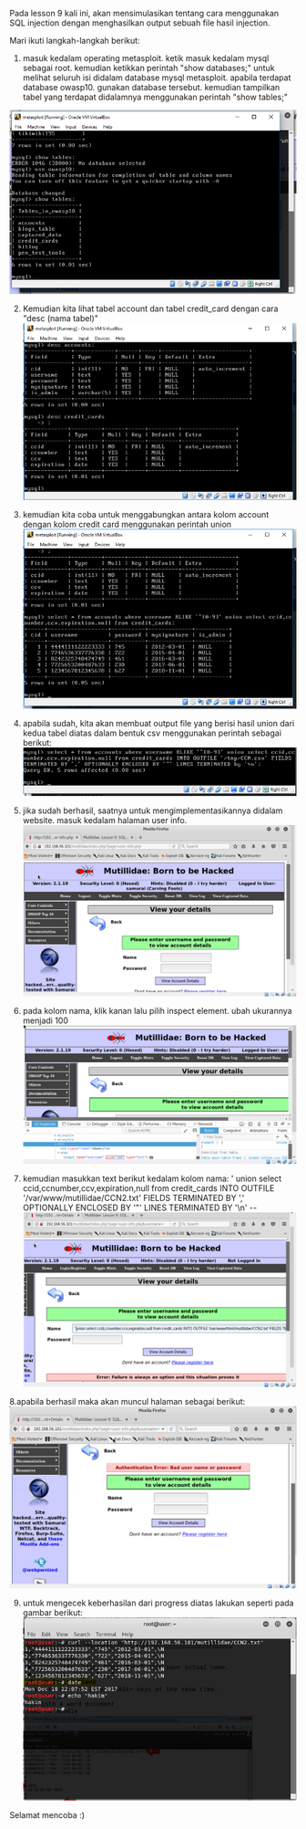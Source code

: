 Pada lesson 9 kali ini, akan mensimulasikan tentang cara menggunakan SQL injection dengan menghasilkan output sebuah file hasil injection.

Mari ikuti langkah-langkah berikut:


1. masuk kedalam operating metasploit. ketik masuk kedalam mysql sebagai root. kemudian ketikkan perintah "show databases;" untuk melihat seluruh isi didalam database mysql metasploit. apabila terdapat database owasp10. gunakan database tersebut. kemudian tampilkan tabel yang terdapat didalamnya menggunakan perintah "show tables;"

![alt text](https://github.com/KharismaMonika/Tugas-Final-PKSJ/blob/master/Mutillidae/Lesson_9/1.PNG "gambar1")

2. Kemudian kita lihat tabel account dan tabel credit_card dengan cara "desc (nama tabel)"
![alt text](https://github.com/KharismaMonika/Tugas-Final-PKSJ/blob/master/Mutillidae/Lesson_9/2.PNG "gambar1")

3. kemudian kita coba untuk menggabungkan antara kolom account dengan kolom credit card menggunakan perintah union
![alt text](https://github.com/KharismaMonika/Tugas-Final-PKSJ/blob/master/Mutillidae/Lesson_9/3.PNG "gambar1")

4. apabila sudah, kita akan membuat output file yang berisi hasil union dari kedua tabel diatas dalam bentuk csv menggunakan perintah sebagai berikut:
![alt text](https://github.com/KharismaMonika/Tugas-Final-PKSJ/blob/master/Mutillidae/Lesson_9/4.PNG "gambar1")

5. jika sudah berhasil, saatnya untuk mengimplementasikannya didalam website. masuk kedalam halaman user info.
![alt text](https://github.com/KharismaMonika/Tugas-Final-PKSJ/blob/master/Mutillidae/Lesson_9/5.PNG "gambar1")

6. pada kolom nama, klik kanan lalu pilih inspect element. ubah ukurannya menjadi 100
![alt text](https://github.com/KharismaMonika/Tugas-Final-PKSJ/blob/master/Mutillidae/Lesson_9/6.PNG "gambar1")

7. kemudian masukkan text berikut kedalam kolom nama:
' union select ccid,ccnumber,ccv,expiration,null from credit_cards INTO OUTFILE '/var/www/mutillidae/CCN2.txt' FIELDS TERMINATED BY ',' OPTIONALLY ENCLOSED BY '"' LINES TERMINATED BY '\n' -- 
![alt text](https://github.com/KharismaMonika/Tugas-Final-PKSJ/blob/master/Mutillidae/Lesson_9/9.PNG "gambar1")

8.apabila berhasil maka akan muncul halaman sebagai berikut:
![alt text](https://github.com/KharismaMonika/Tugas-Final-PKSJ/blob/master/Mutillidae/Lesson_9/10.PNG "gambar1")

9. untuk mengecek keberhasilan dari progress diatas lakukan seperti pada gambar berikut:
![alt text](https://github.com/KharismaMonika/Tugas-Final-PKSJ/blob/master/Mutillidae/Lesson_9/11.PNG "gambar1")

Selamat mencoba :)
